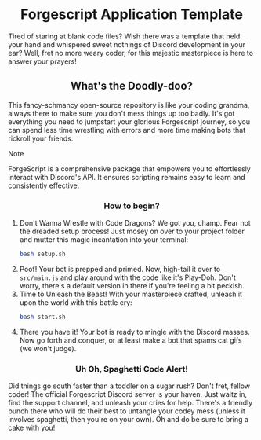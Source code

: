 <h1 align="center">Forgescript Application Template</h1>
Tired of staring at blank code files?  Wish there was a template that held your hand and whispered sweet nothings of Discord development in your ear? Well, fret no more weary coder, for this majestic masterpiece is here to answer your prayers!
<h2 align="center">What's the Doodly-doo?</h2>
This fancy-schmancy open-source repository is like your coding grandma, always there to make sure you don't mess things up too badly. It's got everything you need to jumpstart your glorious Forgescript journey,  so you can spend less time wrestling with errors and more time making bots that rickroll your friends.

> [!NOTE]
> ForgeScript is a comprehensive package that empowers you to effortlessly interact with Discord's API. It ensures scripting remains easy to learn and consistently effective.
<h3 align="center">How to begin?</h3>

1. Don't Wanna Wrestle with Code Dragons?
We got you, champ. Fear not the dreaded setup process! Just mosey on over to your project folder and mutter this magic incantation into your terminal:
   ```bash
   bash setup.sh
   ```
2. Poof! Your bot is prepped and primed. Now, high-tail it over to `src/main.js` and play around with the code like it's Play-Doh. Don't worry, there's a default version in there if you're feeling a bit peckish.
3. Time to Unleash the Beast! With your masterpiece crafted, unleash it upon the world with this battle cry:
   ```bash
   bash start.sh
   ```
4. There you have it! Your bot is ready to mingle with the Discord masses. Now go forth and conquer,  or at least make a bot that spams cat gifs (we won't judge).
<h3 align="center">Uh Oh, Spaghetti Code Alert!</h3>
Did things go south faster than a toddler on a sugar rush? Don't fret, fellow coder! The official Forgescript Discord server is your haven. Just waltz in, find the support channel, and unleash your cries for help. There's a friendly bunch there who will do their best to untangle your codey mess (unless it involves spaghetti, then you're on your own).
Oh and do be sure to bring a cake with you!
